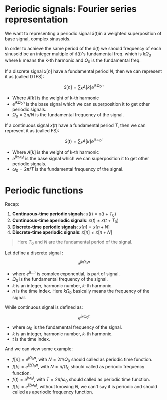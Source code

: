 # Periodic signals: Fourier series representation

We want to representing a periodic signal $\hat{x}(t)$in a weighted superposition of base signal, complex sinusoids.

In order to achieve the same period of the $\hat{x}(t)$ we should frequency of each sinusoid be an integer multiple of $\hat{x}(t)$'s fundamental freq. which is $k\Omega_0$ where k means the k-th harmonic and $\Omega_0$ is the fundamental freq.

If a discrete signal $x[n]$ have a fundamental period $N$, then we can represent it as (called DTFS):

 $$\hat{x}[n] = \sum_k A[k]e^{jk\Omega_0n} $$

- Where $A[k]$ is the weight of k-th harmonic
- $e^{jk\Omega_0n}$ is the base signal which we can superposition it to get other periodic signals.
- $\Omega_0 = 2\pi/N$ is the fundamental frequency of the signal.

If a continuous signal $x(t)$ have a fundamental period $T$, then we can represent it as (called FS):

 $$\hat{x}(t) = \sum_k A[k] e^{jk\omega_0t} $$

- Where $A[k]$ is the weight of k-th harmonic
- $e^{jk\omega_0t}$ is the base signal which we can superposition it to get other periodic signals.
- $\omega_0 = 2\pi/T$ is the fundamental frequency of the signal.

# Periodic functions

Recap:

1. **Continuous-time periodic signals**: $x(t) = x(t + T_0)$
2. **Continuous-time aperiodic signals**: $x(t) \neq x(t + T_0)$
3. **Discrete-time periodic signals**: $x[n] = x[n + N]$
4. **Discrete-time aperiodic signals**: $x[n] \neq x[n + N]$

> Here $T_0$ and $N$ are the fundamental period of the signal.

Let define a discrete signal :

$$e^{jk\Omega_0n}$$

- where $e^{j(...)}$ is complex exponential, is part of signal.
- $\Omega_0$ is the fundamental frequency of the signal.
- $k$ is an integer, harmonic number, $k$-th harmonic.
- $n$ is the time index.
Here $k\Omega_0$ basically means the frequency of the signal.

While continuous signal is defined as:

$$ e^{jk\omega_0t} $$

- where $\omega_0$ is the fundamental frequency of the signal.
- $k$ is an integer, harmonic number, $k$-th harmonic.
- $t$ is the time index.

And we can view some example:
- $f[n]=e^{j\Omega_0n}$, with $N=2\pi/\Omega_0$ should called as periodic time function.
- $f[k]=e^{j2\Omega_0n}$, with $N=\pi/\Omega_0$ should called as periodic frequency function.
- $f(t)=e^{j\omega_0t}$, with $T=2\pi/\omega_0$ should called as periodic time function.
- $f[k]=e^{j2\omega_0t}$, without knowing $N$, we can't say it is periodic and should called as aperiodic frequency function.


